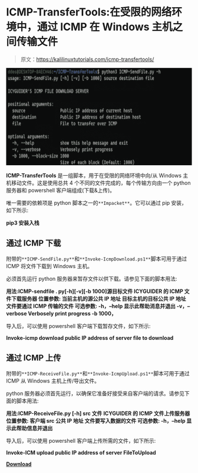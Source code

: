 # ICMP-TransferTools:在受限的网络环境中，通过 ICMP 在 Windows 主机之间传输文件

> 原文：<https://kalilinuxtutorials.com/icmp-transfertools/>

[![](img//6b12755c135efc4635fa5fcb46355927.png)](https://blogger.googleusercontent.com/img/b/R29vZ2xl/AVvXsEhWc4S5JewU1xRP8LeDpH4zqB0AHlZ_iyHi0c0TM_qWAajFItpSfuKhKicMi1-TxXJJx4ulRyl4SR-2jm6zkiaCwOARFLohl7wJQqSAbxPXgTLFLfiXefB2N5xYL80holWq1ePGKCm58yQdn9pNaQC5pWUEKMOKH3wHbheymxDDMbFdq4nzDjP3zx6E/s728/Screenshot-2022-02-12-162455.png)

**ICMP-TransferTools** 是一组脚本，用于在受限的网络环境中向/从 Windows 主机移动文件。这是使用总共 4 个不同的文件完成的，每个传输方向由一个 python 服务器和 powershell 客户端组成(下载&上传)。

唯一需要的依赖项是 python 脚本之一的`**Impacket**`。它可以通过 pip 安装，如下所示:

**pip3 安装入栈**

## 通过 ICMP 下载

附带的`**ICMP-SendFile.py**`和`**Invoke-IcmpDownload.ps1**`脚本可用于通过 ICMP 将文件下载到 Windows 主机。

必须首先运行 python 服务器来暂存文件以供下载。请参见下面的脚本用法:

**用法:ICMP-sendfile . py[-h][-v][-b 1000]源目标文件
ICYGUIDER 的 ICMP 文件下载服务器
位置参数:
当前主机的源公共 IP 地址
目标主机的目标公共 IP 地址
文件要通过 ICMP 传输的文件
可选参数:
-h，–help 显示此帮助消息并退出
-v，–verbose Verbosely print progress
-b 1000，**

导入后，可以使用 powershell 客户端下载暂存文件，如下所示:

**Invoke-icmp download public IP address of server file to download**

## 通过 ICMP 上传

附带的`**ICMP-ReceiveFile.py**`和`**Invoke-IcmpUpload.ps1**`脚本可用于通过 ICMP 从 Windows 主机上传/导出文件。

python 服务器必须首先运行，以确保它准备好接受来自客户端的请求。请参见下面的脚本用法:

**用法:ICMP-ReceiveFile.py [-h] src 文件
ICYGUIDER 的 ICMP 文件上传服务器
位置参数:
客户端 src 公共 IP 地址
文件要写入数据的文件
可选参数:
-h，–help 显示此帮助信息并退出**

导入后，可以使用 powershell 客户端上传所需的文件，如下所示:

**Invoke-ICM upload public IP address of server FileToUpload**

[**Download**](https://github.com/icyguider/ICMP-TransferTools#download-via-icmp)